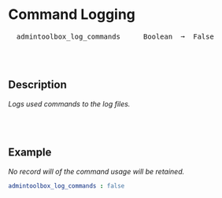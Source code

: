 
# Command Logging

<kbd>  admintoolbox_log_commands  </kbd>  
<kbd>  Boolean  ➞  False  </kbd>

<br>
<br>

## Description

*Logs used commands to the log files.*

<br>
<br>

## Example

*No record will of the command usage will be retained.*

```yaml
admintoolbox_log_commands : false
```

<br>
